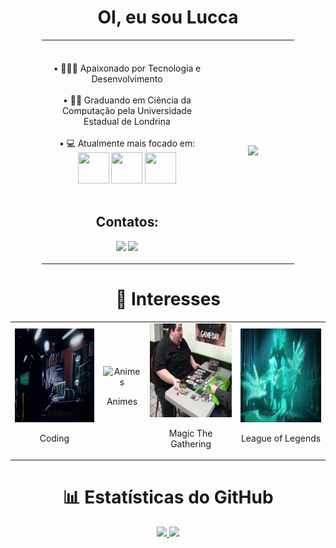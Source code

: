 <h1 align="center">OI, eu sou Lucca </h1>

<div align = "center">

<table style="width: 80%; border-collapse: collapse;">
<tr style="border: none;">

<td width="67.5%" style="border: none; text-align: center;">
<br><br>• 👨🏻‍💻 Apaixonado por Tecnologia e Desenvolvimento<br><br>
• 👨‍🎓 Graduando em Ciência da Computação pela Universidade Estadual de Londrina <br><br>
• 💻 Atualmente mais focado em: <br>
<div style="display: inline-block;">
  <img width="50" height="50" src="https://cdn.jsdelivr.net/gh/devicons/devicon@latest/icons/c/c-line.svg" />
  <img width="50" height="50" src="https://cdn.jsdelivr.net/gh/devicons/devicon/icons/java/java-original.svg" />
  <img width="50" height="50" src="https://cdn.jsdelivr.net/gh/devicons/devicon@latest/icons/python/python-original-wordmark.svg" />
</div> <br><br>

<h2 align="center">Contatos:</h2>

<div align="center">
  
<a href="mailto:lucca.giovane.gomes@uel.br"><img src="https://img.shields.io/badge/Gmail-D14836?style=for-the-badge&logo=gmail&logoColor=white" target="_blank"></a>
<a href="https://www.linkedin.com/in/luccagiovane/" target="_blank"><img src="https://img.shields.io/badge/-LinkedIn-%230077B5?style=for-the-badge&logo=linkedin&logoColor=white" target="_blank"></a>   
</div>

</td>

<td align="center" style="border: none;">
  <img src="./img/Garou tattoo.gif" width="220" />
</td>

</tr>
</table>

<div align="center">

<h1>🎯 Interesses</h1>

<table>
    <tr>
        <td style="text-align: center;">
            <img src="./img/Prog.webp" alt="Desenvolvimento de Software" style="width: 150px; height: 150px;">
            <br>
            <p align="center">Coding</p>
        </td>
        <td style="text-align: center;">
            <img src="./img/Anime.webp" alt="Animes" style="width: 150px; height: 150px;">
            <br>
            <p align="center">Animes</p>
        </td>
        <td style="text-align: center;">
            <img src="./img/MTG.webp" alt="Magic The Gathering" style="width: 150px; height: 150px;">
            <br>
            <p align="center">Magic The Gathering</p>
        </td>
        <td style="text-align: center;">
            <img src="./img/LoL.webp" alt="League of Legends" style="width: 150px; height: 150px;">
            <br>
            <p align="center">League of Legends</p>
        </td>
    </tr>
</table>

</div>


</div>



<div align="center">
<h1>📊 Estatísticas do GitHub</h1>
<a href="https://github.com/LuccaGiovane">
<img height="135em" src="https://github-readme-stats.vercel.app/api/top-langs/?username=LuccaGiovane&layout=compact&langs_count=7&theme=dracula&count_private=false"/>
<img height="135em" src="https://github-readme-stats.vercel.app/api?username=LuccaGiovane&show_icons=true&theme=dracula&include_all_commits=true&count_private=true"/>
</div>

